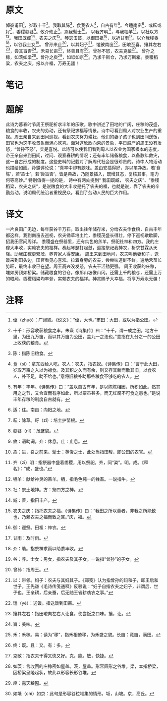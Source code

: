 # 原文
倬彼甫田[^1]，岁取十千[^2]。我取其陈[^3]，食我农人[^4]，自古有年[^5]。今适南亩[^6]，或耘或耔[^7]，黍稷薿薿[^8]。攸介攸止[^9]，烝我髦士[^10]。
以我齐明[^11]，与我牺羊[^12]，以社以方[^13]。我田既臧[^14]，农夫之庆[^15]。琴瑟击鼓，以御田祖[^16]，以祈甘雨[^17]。以介我稷黍[^18]，以谷我士女[^19]。
曾孙来止[^20]，以其妇子[^21]，馌彼南亩[^22]，田畯至喜。攘其左右[^23]，尝其旨否[^24]。禾易长亩[^25]，终善且有[^26]。曾孙不怒，农夫克敏[^27]。
曾孙之稼，如茨如梁[^28]。曾孙之庾[^29]，如坻如京[^30]。乃求千斯仓，乃求万斯箱。黍稷稻粱，农夫之庆。报以介福，万寿无疆！
# 笔记

# 题解
此诗为暮春时节周王祭祀祈求丰年的乐歌。歌中讲述了田地的广阔，庄稼的茂盛，粮食的丰收，农夫的劳动，还有祭祀求福等情景。诗中可看到周人对农业生产的重视。周王亲自来到田间巡视，看到农夫努力耕耘，他们的妻子孩子也到田间送饭，田官也为这丰收景象而满心欢喜。面对这欣欣向荣的景象，平日威严的周王没有发怒，“曾孙不怒”，实是喜悦。此诗可以使我们看到周人以农业为国家根本的态度，帝王亲自来到田间，过问、观察春耕的情况；还有丰年储备粮食，以备歉年救灾，这一自古形成的制度。这些史料的记载对了解周代社会是很珍贵的。诗中人物活动也描绘如画。孙鑛评论说：“真率中却有腴味。盖由安插得好，亦以笔净故。若‘食陈’，若‘烝士’，若‘尝旨否’，皆是典故，乃随景插入，既增其态，复核其事，笔力何等高妙。” 特别值得一提的是， 诗中有两处提到“ 我田既臧， 农夫之庆”、“黍稷稻粱，农夫之庆”，是说粮食的大丰收是托了农夫的福，也就是说，靠了农夫的辛勤劳动。说明周代统治者重视民众，看到了劳动人民的巨大作用。
# 译文
一片良田广无边，每年获谷千万石。取出往年储存米，分给农夫作食粮，自古丰年都这样。我到南亩去巡视，农夫锄草培土忙，黍稷茂盛长得壮。停下巡视歇歇脚，招我田官问周详。
黍稷盛在祭器里，还有纯色的羔羊，祭祀社神和四方。我的庄稼大丰收，实赖农夫的福祥。奏起琴瑟打起鼓，迎接祭祀我神农，祈求甘霖从天降。助我庄稼更繁茂，养育家人得安康。
周王来到田地间，农夫叫他妻和子，送饭来到田头边，田官看见心喜欢。拉着身旁的农夫，尝尝味道鲜不鲜。遍地禾苗长势旺，最终丰收已在望。周王高兴没发怒，农夫干活劲更强。
周王收获的庄稼，堆如房顶如桥梁。储藏粮食的谷仓，像那山坡像山冈。还需上千的粮仓，还需上万的粮厢。黍稷稻粱均丰登，实赖农夫的福祥。神灵赐予大幸福，将享万寿永无疆！
# 注释

[^1]: 倬（zhuō）：广阔貌。《说文》：“倬，大也。”甫田：大田，或以为指公田。
[^2]: 十千：形容收获粮食之丰。朱熹《诗集传》曰：“十千，谓一成之田。地方十里，为田九万亩，而以其万亩为公田，盖九一之法也。”意指在九分之一的公田上收获的粮食。
[^3]: 陈：指陈旧粮食。
[^4]: 食（sì）：拿东西给人吃。农人：农夫，指农奴。《诗集传》曰：“言于此大田，岁取万亩之入以为禄食。及其积之久而有余，则又存其新而散其旧，以食农人，补不足，助不给也。”意将旧粮补助那些粮食不够吃的农人。
[^5]: 有年：丰年。《诗集传》曰：“盖以自古有年，是以陈陈相因，所积如此。然其用之之节，又合宜而有序如此，所以粟虽甚多，而无红腐不可食之患也。”是说丰年存粮的制度自古就有。
[^6]: 适：往。南亩：向阳之地。
[^7]: 耘：除草。耔（zǐ）：培土护苗根。
[^8]: 薿薿（nǐ）：茂盛貌。
[^9]: 攸：语助词。介：休息。止：止息。
[^10]: 烝：进，召之前来。髦士：英俊之士，此处当指田畯，即公田的农官。
[^11]: 齐（zī）明：指祭器中盛着黍稷，用以祭祀。齐，同“粢”。明，成。《释名》：“成，盛也。”
[^12]: 牺羊：献给神灵的羔羊。牺，指毛色纯一的牲畜。一说指牛。
[^13]: 社：祭土地神。方：祭四方之神。
[^14]: 臧：善，指田丰产。
[^15]: 农夫之庆：指托农夫之福。《诗集传》曰：“我田之所以善者，非我之所能致也，乃赖农夫之福而致之耳。”庆，福。
[^16]: 御：迎祭。田祖：神农。
[^17]: 甘雨：及时雨。
[^18]: 介：助。指祭神求雨以助黍丰收。
[^19]: 谷：养。士女：男女，指农夫及其子女。一说指“曾孙”的子女。
[^20]: 曾孙：指周王。
[^21]: 以：带领。妇子：农夫与其妇其子。《郑笺》认为指曾孙的妇和子，即王后和世子。王先谦《毛诗传笺通释》反驳说：“妇子自指农夫之妇子，非谓后、世子也。王亲耕，后亲蚕，后无随王省耕劝农之事。”
[^22]: 馌（yè）：送饭。指送饭到田亩。
[^23]: 攘其左右：指田畯向左右人让食，使尝饭之口味。攘，让。
[^24]: 旨：美味。
[^25]: 禾：禾稼。易：读为“移”，指禾相倚移，为禾盛之貌。长亩：竟亩，满田。
[^26]: 终：既。且：又。有：多。
[^27]: 克敏：指农夫干得又快又好。克，能。敏，快捷。
[^28]: 如茨：言收回的庄稼密如屋盖。茨，屋盖。形容圆形之谷堆。梁，本指桥梁，因桥梁呈隆起状，故此以形容长形谷堆。
[^29]: 庾：露天粮囤。
[^30]: 如坻（chí）如京：此句是形容谷粒堆集的情形。坻，山坡。京，高丘。